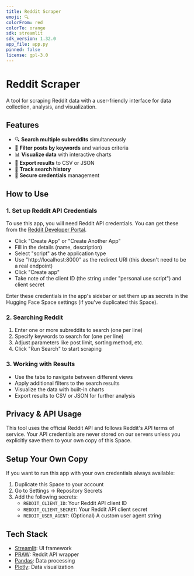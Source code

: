 ```yaml
---
title: Reddit Scraper
emoji: 🔍
colorFrom: red
colorTo: orange
sdk: streamlit
sdk_version: 1.32.0
app_file: app.py
pinned: false
license: gpl-3.0
---
```


# Reddit Scraper

A tool for scraping Reddit data with a user-friendly interface for data collection, analysis, and visualization.

## Features

- 🔍 **Search multiple subreddits** simultaneously
- 🔑 **Filter posts by keywords** and various criteria  
- 📊 **Visualize data** with interactive charts
- 💾 **Export results** to CSV or JSON
- 📜 **Track search history**
- 🔐 **Secure credentials** management

## How to Use

### 1. Set up Reddit API Credentials

To use this app, you will need Reddit API credentials. You can get these from the [Reddit Developer Portal](https://www.reddit.com/prefs/apps).

- Click "Create App" or "Create Another App"
- Fill in the details (name, description)
- Select "script" as the application type
- Use "http://localhost:8000" as the redirect URI (this doesn't need to be a real endpoint)
- Click "Create app"
- Take note of the client ID (the string under "personal use script") and client secret

Enter these credentials in the app's sidebar or set them up as secrets in the Hugging Face Space settings (if you've duplicated this Space).

### 2. Searching Reddit

1. Enter one or more subreddits to search (one per line)
2. Specify keywords to search for (one per line)
3. Adjust parameters like post limit, sorting method, etc.
4. Click "Run Search" to start scraping

### 3. Working with Results

- Use the tabs to navigate between different views
- Apply additional filters to the search results
- Visualize the data with built-in charts
- Export results to CSV or JSON for further analysis

## Privacy & API Usage

This tool uses the official Reddit API and follows Reddit's API terms of service. Your API credentials are never stored on our servers unless you explicitly save them to your own copy of this Space.

## Setup Your Own Copy

If you want to run this app with your own credentials always available:

1. Duplicate this Space to your account
2. Go to Settings → Repository Secrets
3. Add the following secrets:
   - `REDDIT_CLIENT_ID`: Your Reddit API client ID
   - `REDDIT_CLIENT_SECRET`: Your Reddit API client secret
   - `REDDIT_USER_AGENT`: (Optional) A custom user agent string

## Tech Stack

- [Streamlit](https://streamlit.io/): UI framework
- [PRAW](https://praw.readthedocs.io/): Reddit API wrapper
- [Pandas](https://pandas.pydata.org/): Data processing
- [Plotly](https://plotly.com/): Data visualization
